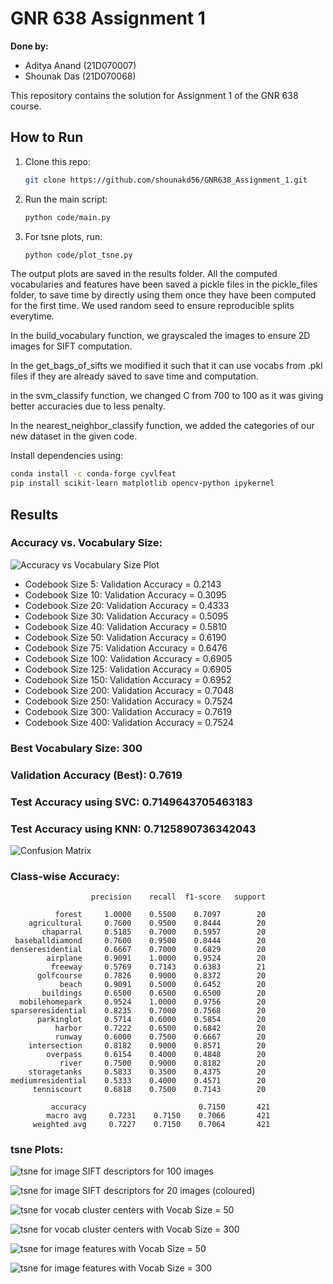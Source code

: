 # GNR 638 Assignment 1

**Done by:**

- Aditya Anand (21D070007)
- Shounak Das (21D070068)


This repository contains the solution for Assignment 1 of the GNR 638 course.

## How to Run

1. Clone this repo:
   ```bash
   git clone https://github.com/shounakd56/GNR638_Assignment_1.git
   ```
2. Run the main script:
   ```bash
   python code/main.py
   ```
3. For tsne plots, run:
   ```bash
   python code/plot_tsne.py
   ```
The output plots are saved in the results folder.
All the computed vocabularies and features have been saved a pickle files in the pickle_files folder, to save time by directly using them once they have been computed for the first time.
We used random seed to ensure reproducible splits everytime.

In the build_vocabulary function, we grayscaled the images to ensure 2D images for SIFT computation.

In the get_bags_of_sifts we modified it such that it can use vocabs from .pkl files if they are already saved to save time and computation.

in the svm_classify function, we changed C from 700 to 100 as it was giving better accuracies due to less penalty.

In the nearest_neighbor_classify function, we added the categories of our new dataset in the given code.

Install dependencies using:

```bash
conda install -c conda-forge cyvlfeat
pip install scikit-learn matplotlib opencv-python ipykernel
```

## Results

### Accuracy vs. Vocabulary Size:

![Accuracy vs Vocabulary Size Plot](results/accuracy_vs_codewords.png)

- Codebook Size 5: Validation Accuracy = 0.2143
- Codebook Size 10: Validation Accuracy = 0.3095
- Codebook Size 20: Validation Accuracy = 0.4333
- Codebook Size 30: Validation Accuracy = 0.5095
- Codebook Size 40: Validation Accuracy = 0.5810
- Codebook Size 50: Validation Accuracy = 0.6190
- Codebook Size 75: Validation Accuracy = 0.6476
- Codebook Size 100: Validation Accuracy = 0.6905
- Codebook Size 125: Validation Accuracy = 0.6905
- Codebook Size 150: Validation Accuracy = 0.6952
- Codebook Size 200: Validation Accuracy = 0.7048
- Codebook Size 250: Validation Accuracy = 0.7524
- Codebook Size 300: Validation Accuracy = 0.7619
- Codebook Size 400: Validation Accuracy = 0.7524

 ###  Best Vocabulary Size: 300
 ###  Validation Accuracy (Best): 0.7619
 ###  Test Accuracy using SVC: 0.7149643705463183
 ###  Test Accuracy using KNN: 0.7125890736342043
![Confusion Matrix](results/confusion_matrix.png)

  ### Class-wise Accuracy:
                      precision    recall  f1-score   support
   
              forest     1.0000    0.5500    0.7097        20
        agricultural     0.7600    0.9500    0.8444        20
           chaparral     0.5185    0.7000    0.5957        20
     baseballdiamond     0.7600    0.9500    0.8444        20
    denseresidential     0.6667    0.7000    0.6829        20
            airplane     0.9091    1.0000    0.9524        20
             freeway     0.5769    0.7143    0.6383        21
          golfcourse     0.7826    0.9000    0.8372        20
               beach     0.9091    0.5000    0.6452        20
           buildings     0.6500    0.6500    0.6500        20
      mobilehomepark     0.9524    1.0000    0.9756        20
    sparseresidential    0.8235    0.7000    0.7568        20
          parkinglot     0.5714    0.6000    0.5854        20
              harbor     0.7222    0.6500    0.6842        20
              runway     0.6000    0.7500    0.6667        20
        intersection     0.8182    0.9000    0.8571        20
            overpass     0.6154    0.4000    0.4848        20
               river     0.7500    0.9000    0.8182        20
        storagetanks     0.5833    0.3500    0.4375        20
    mediumresidential    0.5333    0.4000    0.4571        20
         tenniscourt     0.6818    0.7500    0.7143        20

             accuracy                         0.7150       421
            macro avg     0.7231    0.7150    0.7066       421
         weighted avg     0.7227    0.7150    0.7064       421

### tsne Plots:

![tsne for image SIFT descriptors for 100 images](results/tsne_keypoints.png)


![tsne for image SIFT descriptors for 20 images (coloured)](results/tsne_keypoints_colored.png)


![tsne for vocab cluster centers with Vocab Size = 50](results/tsne_vocab_50.png)


![tsne for vocab cluster centers with Vocab Size = 300](results/tsne_vocab_300.png)


![tsne for image features with Vocab Size = 50](results/tsne_features_50.png)


![tsne for image features with Vocab Size = 300](results/tsne_features_300.png)



